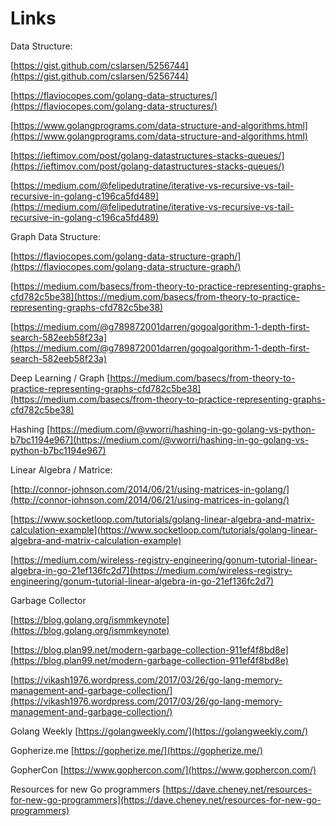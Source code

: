 # Links

Data Structure:

[https://gist.github.com/cslarsen/5256744](https://gist.github.com/cslarsen/5256744)

[https://flaviocopes.com/golang-data-structures/](https://flaviocopes.com/golang-data-structures/)

[https://www.golangprograms.com/data-structure-and-algorithms.html](https://www.golangprograms.com/data-structure-and-algorithms.html)

[https://ieftimov.com/post/golang-datastructures-stacks-queues/](https://ieftimov.com/post/golang-datastructures-stacks-queues/)

[https://medium.com/@felipedutratine/iterative-vs-recursive-vs-tail-recursive-in-golang-c196ca5fd489](https://medium.com/@felipedutratine/iterative-vs-recursive-vs-tail-recursive-in-golang-c196ca5fd489)

Graph Data Structure:

[https://flaviocopes.com/golang-data-structure-graph/](https://flaviocopes.com/golang-data-structure-graph/)

[https://medium.com/basecs/from-theory-to-practice-representing-graphs-cfd782c5be38](https://medium.com/basecs/from-theory-to-practice-representing-graphs-cfd782c5be38)

[https://medium.com/@g789872001darren/gogoalgorithm-1-depth-first-search-582eeb58f23a](https://medium.com/@g789872001darren/gogoalgorithm-1-depth-first-search-582eeb58f23a)

Deep Learning / Graph [https://medium.com/basecs/from-theory-to-practice-representing-graphs-cfd782c5be38](https://medium.com/basecs/from-theory-to-practice-representing-graphs-cfd782c5be38)

Hashing [https://medium.com/@vworri/hashing-in-go-golang-vs-python-b7bc1194e967](https://medium.com/@vworri/hashing-in-go-golang-vs-python-b7bc1194e967)

Linear Algebra / Matrice:

[http://connor-johnson.com/2014/06/21/using-matrices-in-golang/](http://connor-johnson.com/2014/06/21/using-matrices-in-golang/)

[https://www.socketloop.com/tutorials/golang-linear-algebra-and-matrix-calculation-example](https://www.socketloop.com/tutorials/golang-linear-algebra-and-matrix-calculation-example)

[https://medium.com/wireless-registry-engineering/gonum-tutorial-linear-algebra-in-go-21ef136fc2d7](https://medium.com/wireless-registry-engineering/gonum-tutorial-linear-algebra-in-go-21ef136fc2d7)

Garbage Collector

[https://blog.golang.org/ismmkeynote](https://blog.golang.org/ismmkeynote)

[https://blog.plan99.net/modern-garbage-collection-911ef4f8bd8e](https://blog.plan99.net/modern-garbage-collection-911ef4f8bd8e)

[https://vikash1976.wordpress.com/2017/03/26/go-lang-memory-management-and-garbage-collection/](https://vikash1976.wordpress.com/2017/03/26/go-lang-memory-management-and-garbage-collection/)

Golang Weekly [https://golangweekly.com/](https://golangweekly.com/)

Gopherize.me [https://gopherize.me/](https://gopherize.me/)

GopherCon [https://www.gophercon.com/](https://www.gophercon.com/)

Resources for new Go programmers [https://dave.cheney.net/resources-for-new-go-programmers](https://dave.cheney.net/resources-for-new-go-programmers)

